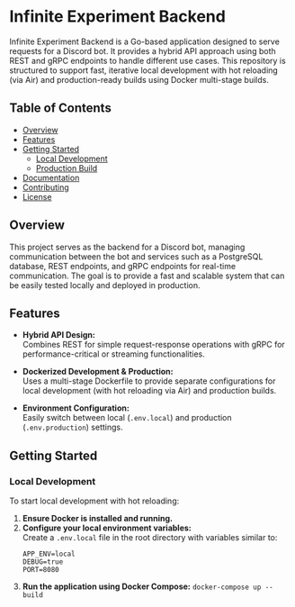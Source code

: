 # Infinite Experiment Backend

Infinite Experiment Backend is a Go-based application designed to serve requests for a Discord bot. It provides a hybrid API approach using both REST and gRPC endpoints to handle different use cases. This repository is structured to support fast, iterative local development with hot reloading (via Air) and production-ready builds using Docker multi-stage builds.

## Table of Contents

- [Overview](#overview)
- [Features](#features)
- [Getting Started](#getting-started)
  - [Local Development](#local-development)
  - [Production Build](#production-build)
- [Documentation](#documentation)
- [Contributing](#contributing)
- [License](#license)

## Overview

This project serves as the backend for a Discord bot, managing communication between the bot and services such as a PostgreSQL database, REST endpoints, and gRPC endpoints for real-time communication. The goal is to provide a fast and scalable system that can be easily tested locally and deployed in production.

## Features

- **Hybrid API Design:**  
  Combines REST for simple request-response operations with gRPC for performance-critical or streaming functionalities.

- **Dockerized Development & Production:**  
  Uses a multi-stage Dockerfile to provide separate configurations for local development (with hot reloading via Air) and production builds.

- **Environment Configuration:**  
  Easily switch between local (`.env.local`) and production (`.env.production`) settings.

## Getting Started

### Local Development

To start local development with hot reloading:

1. **Ensure Docker is installed and running.**
2. **Configure your local environment variables:**  
   Create a `.env.local` file in the root directory with variables similar to:
   ```env
   APP_ENV=local
   DEBUG=true
   PORT=8080
3. **Run the application using Docker Compose:**
    `docker-compose up --build`
